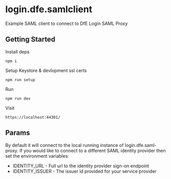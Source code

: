 # login.dfe.samlclient
Example SAML client to connect to DfE Login SAML Proxy

## Getting Started

Install deps
```
npm i
```

Setup Keystore & devlopment ssl certs
```
npm run setup
```

Run
```
npm run dev
```

Visit
```
https://localhost:44301/
```

## Params
By default it will connect to the local running instance of login.dfe.saml-proxy. If you would like to connect to a different SAML identity provider then set the environment variables:

* IDENTITY_URL - Full url to the identity provider sign-on endpoint
* IDENTITY_ISSUER - The issuer id provided for your service provider
